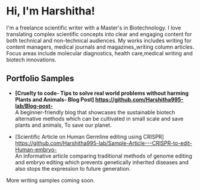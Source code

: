 # Hi, I'm Harshitha!

I'm a freelance scientific writer with a Master's in Biotechnology. I love translating complex scientific concepts into clear and engaging content for both technical and non-technical audiences. My works includes writing for content managers, medical journals and magazines_writing column articles. Focus areas include molecular diagnostics, health care,medical writing and biotech innovations.


## Portfolio Samples

- **[Cruelty to code- Tips to solve real world problems without harming Plants and Animals- Blog Post]
https://github.com/Harshitha995-lab/Blog-post-**  
  A beginner-friendly blog that showcases the sustainable biotech alternative methods which can be cultivated in small scale and save plants and animals, To save our planet.

- [Scientific Article on Human Germline editing using CRISPR]
https://github.com/Harshitha995-lab/Sample-Article---CRISPR-to-edit-Human-embryo-  
  An informative article comparing traditional methods of genome editing and embryo editing which prevents genetically inherited diseases and also stops the expression to future generation.
  
More writing samples coming soon. 
